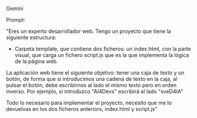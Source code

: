 Gemini

Prompt:

"Eres un experto desarrollador web. Tengo un proyecto que tiene la siguiente estructura:
 - Carpeta template, que contiene dos ficheros: un index.html, con la parte visual, que carga un fichero script.js que es la que implementa la lógica de la página web.

La aplicación web tiene el siguiente objetivo: tener una caja de texto y un botón, de forma que si introducimos una cadena de texto en la caja, al pulsar el botón, debe escribirnos al lado el mismo texto pero en orden inverso. Por ejemplo, si introduzco "AI4Devs" escribirá al lado "sveD4IA"

Todo lo necesario para implementar el proyecto, necesito que me lo devuelvas en los dos ficheros anteriors, index.html y script.js"
